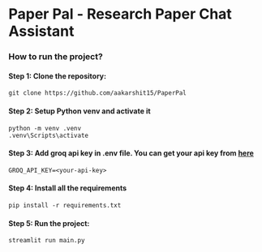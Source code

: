 # Paper Pal - Research Paper Chat Assistant

### How to run the project?

#### Step 1: Clone the repository:

`git clone https://github.com/aakarshit15/PaperPal`

#### Step 2: Setup Python venv and activate it

```
python -m venv .venv
.venv\Scripts\activate
```

#### Step 3: Add groq api key in .env file. You can get your api key from [here](https://console.groq.com)

`GROQ_API_KEY=<your-api-key>`

#### Step 4: Install all the requirements

`pip install -r requirements.txt`

#### Step 5: Run the project:

`streamlit run main.py`